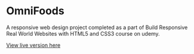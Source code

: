 # OmniFoods

A responsive web design project completed as a part of Build Responsive Real World Websites with HTML5 and CSS3 course on udemy.

[View live version here](https://letsandeepio.github.io/OmniFoods/)
